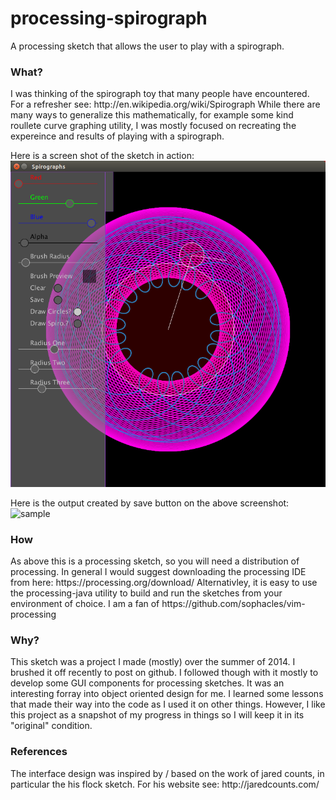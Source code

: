 processing-spirograph
=====================

A processing sketch that allows the user to play with a spirograph. 


<h3> What? </h3>
I was thinking of the spirograph toy that many people have encountered. For a refresher see: http://en.wikipedia.org/wiki/Spirograph While there are many ways to generalize this mathematically, for example some kind roullete curve graphing utility, I was mostly focused on recreating the expereince and results of playing with a spirograph.

Here is a screen shot of the sketch in action:
![screenshot](screenshot.png)

Here is the output created by save button on the above screenshot:
![sample](sample.png)

<h3> How </h3>
As above this is a processing sketch, so you will need a distribution of processing. 
In general I would suggest downloading the processing IDE from here: https://processing.org/download/ 
Alternativley, it is easy to use the processing-java utility to build and run the sketches from your environment of choice. I am a fan of https://github.com/sophacles/vim-processing 

<h3> Why? </h3>
This sketch was a project I made (mostly) over the summer of 2014. I brushed it off recently to post on github. I followed though with it mostly to develop some GUI components for processing sketches. It was an interesting forray into object oriented design for me. I learned some lessons that made their way into the code as I used it on other things. However, I like this project as a snapshot of my progress in things so I will keep it in its "original" condition. 

<h3> References </h3>
The interface design was inspired by / based on the work of jared counts, in particular the his flock sketch. For his website see:
http://jaredcounts.com/


